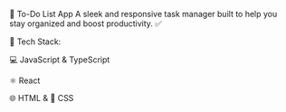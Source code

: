 📝 To-Do List App
A sleek and responsive task manager built to help you stay organized and boost productivity. ✅

🚀 Tech Stack:

💻 JavaScript & TypeScript

⚛️ React

🌐 HTML & 🎨 CSS
